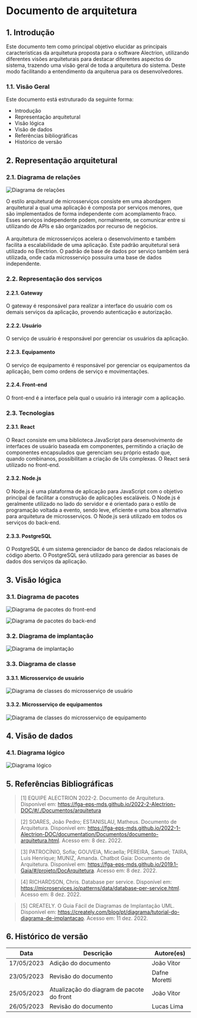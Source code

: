 # Documento de arquitetura

## 1. Introdução
Este documento tem como principal objetivo elucidar as principais caracteristicas da arquitetura proposta para o software Alectrion, utilizando diferentes visões arquiteturais para destacar diferentes aspectos do sistema, trazendo uma visão geral de toda a arquitetura do sistema. Deste modo facilitando a entendimento da arquiterua para os desenvolvedores.

### 1.1. Visão Geral
Este documento está estruturado da seguinte forma:
- Introdução
- Representação arquitetural
- Visão lógica
- Visão de dados
- Referências bibliográficas
- Histórico de versão

## 2. Representação arquitetural
### 2.1. Diagrama de relações
![Diagrama de relações](../assets/relação.png)

O estilo arquitetural de microsserviços consiste em uma abordagem arquitetural a qual uma aplicação é composta por serviços menores, que são implementados de forma independente com acomplamento fraco. Esses serviços independente podem, normalmente, se comunicar entre si utilizando de APIs e são organizados por recurso de negócios.
<br/><br/>
A arquitetura de microsserviços acelera o desenvolvimento e também facilita a escalabilidade de uma aplicação. Este padrão arquitetural será utilizado no Electrion. O padrão de base de dados por serviço também será utilizada, onde cada microsserviço possuíra uma base de dados independente.

### 2.2. Representação dos serviços
#### 2.2.1. Gateway
O gateway é responsável para realizar a interface do usuário com os demais serviços da aplicação, provendo autenticação e autorização.

#### 2.2.2. Usuário
O serviço de usuário é responsável por gerenciar os usuários da aplicação.

#### 2.2.3. Equipamento
O serviço de equipamento é responsável por gerenciar os equipamentos da aplicação, bem como ordens de serviço e movimentações.

#### 2.2.4. Front-end
O front-end é a interface pela qual o usuário irá interagir com a aplicação.

### 2.3. Tecnologias
#### 2.3.1. React
O React consiste em uma biblioteca JavaScript para desenvolvimento de interfaces de usuário baseada em componentes, permitindo a criação de componentes encapsulados que gerenciam seu próprio estado que, quando combinanos, possibilitam a criação de UIs complexas. O React será utilizado no front-end.

#### 2.3.2. Node.js
O Node.js é uma plataforma de aplicação para JavaScript com o objetivo principal de facilitar a construção de aplicações escaláveis. O Node.js é geralmente utilizado no lado do servidor e é orientado para o estilo de programação voltada a evento, sendo leve, eficiente e uma boa alternativa para arquitetura de microsserviços. O Node.js será utilizado em todos os serviços do back-end.

#### 2.3.3. PostgreSQL
O PostgreSQL é um sistema gerenciador de banco de dados relacionais de código aberto. O PostgreSQL será utilizado para gerenciar as bases de dados dos serviços da aplicação.

## 3. Visão lógica
### 3.1. Diagrama de pacotes
![Diagrama de pacotes do front-end](../assets/pacotes-frontend.png)

![Diagrama de pacotes do back-end](../assets/pacotes-backend.png)

### 3.2. Diagrama de implantação
![Diagrama de implantação](../assets/implantação.png)

### 3.3. Diagrama de classe
#### 3.3.1. Microsserviço de usuário
![Diagrama de classes do microsserviço de usuário](../assets/classes-usuario.png)

#### 3.3.2. Microsserviço de equipamentos
![Diagrama de classes do microsserviço de equipamento](../assets/classes-equipamento.png)

## 4. Visão de dados
### 4.1. Diagrama lógico
![Diagrama lógico](../assets/logico.png)

## 5. Referências Bibliográficas

> [1] EQUIPE ALECTRION 2022-2. Documento de Arquitetura. Disponível em: https://fga-eps-mds.github.io/2022-2-Alectrion-DOC/#/./Documentos/arquitetura

> [2] SOARES, João Pedro; ESTANISLAU, Matheus. Documento de Arquitetura. Disponível em: https://fga-eps-mds.github.io/2022-1-Alectrion-DOC/documentation/Documentos/documento-arquitetura.html. Acesso em: 8 dez. 2022.

> [3] PATROCÍNIO, Sofia; GOUVEIA, Micaella; PEREIRA, Samuel; TAIRA, Luis Henrique; MUNIZ, Amanda. Chatbot Gaia: Documento de Arquitetura. Disponível em: https://fga-eps-mds.github.io/2019.1-Gaia/#/projeto/DocArquitetura. Acesso em: 8 dez. 2022.

> [4] RICHARDSON, Chris. Database per service. Disponível em: https://microservices.io/patterns/data/database-per-service.html. Acesso em: 8 dez. 2022.

> [5] CREATELY. O Guia Fácil de Diagramas de Implantação UML. Disponível em: https://creately.com/blog/pt/diagrama/tutorial-do-diagrama-de-implantacao. Acesso em: 11 dez. 2022.

## 6. Histórico de versão

|**Data**|**Descrição**|**Autore(es)**|
|--------|-------------|--------------|
| 17/05/2023 | Adição do documento | João Vitor |
| 23/05/2023 | Revisão do documento | Dafne Moretti |
| 25/05/2023 | Atualização do diagram de pacote do front | João Vitor |
| 26/05/2023 | Revisão do documento | Lucas Lima |
